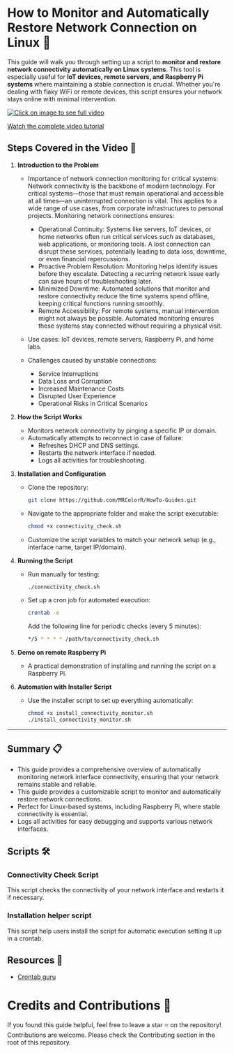 # How to Monitor and Automatically Restore Network Connection on Linux 📝

This guide will walk you through setting up a script to **monitor and restore network connectivity automatically on Linux systems**. This tool is especially useful for **IoT devices, remote servers, and Raspberry Pi systems** where maintaining a stable connection is crucial. Whether you're dealing with flaky WiFi or remote devices, this script ensures your network stays online with minimal intervention.

[![Click on image to see full video](https://img.youtube.com/vi/b4W-xMXRnoM/0.jpg "Watch the complete video tutorial")](https://www.youtube.com/watch?v=b4W-xMXRnoM)

[Watch the complete video tutorial](https://www.youtube.com/watch?v=b4W-xMXRnoM)


## Steps Covered in the Video 🎥 

1. **Introduction to the Problem**
    - Importance of network connection monitoring for critical systems: Network connectivity is the backbone of modern technology. For critical systems—those that must remain operational and accessible at all times—an uninterrupted connection is vital. This applies to a wide range of use cases, from corporate infrastructures to personal projects. Monitoring network connections ensures:

        - Operational Continuity: Systems like servers, IoT devices, or home networks often run critical services such as databases, web applications, or monitoring tools. A lost connection can disrupt these services, potentially leading to data loss, downtime, or even financial repercussions.
        - Proactive Problem Resolution: Monitoring helps identify issues before they escalate. Detecting a recurring network issue early can save hours of troubleshooting later.
        - Minimized Downtime: Automated solutions that monitor and restore connectivity reduce the time systems spend offline, keeping critical functions running smoothly.
        - Remote Accessibility: For remote systems, manual intervention might not always be possible. Automated monitoring ensures these systems stay connected without requiring a physical visit.
    - Use cases: IoT devices, remote servers, Raspberry Pi, and home labs.
    - Challenges caused by unstable connections:
        - Service Interruptions
        - Data Loss and Corruption
        - Increased Maintenance Costs
        - Disrupted User Experience
        - Operational Risks in Critical Scenarios 

2. **How the Script Works**
    - Monitors network connectivity by pinging a specific IP or domain.
    - Automatically attempts to reconnect in case of failure:
        - Refreshes DHCP and DNS settings.
        - Restarts the network interface if needed.
        - Logs all activities for troubleshooting.

3. **Installation and Configuration**
    - Clone the repository:
      ```bash
      git clone https://github.com/MRColorR/HowTo-Guides.git
      ```
    - Navigate to the appropriate folder and make the script executable:
      ```bash
      chmod +x connectivity_check.sh
      ```
    - Customize the script variables to match your network setup (e.g., interface name, target IP/domain).

4. **Running the Script**
    - Run manually for testing:
      ```bash
      ./connectivity_check.sh
      ```
    - Set up a cron job for automated execution:
      ```bash
      crontab -e
      ```
      Add the following line for periodic checks (every 5 minutes):
      ```bash
      */5 * * * * /path/to/connectivity_check.sh
      ```

5. **Demo on remote Raspberry Pi**
    - A practical demonstration of installing and running the script on a Raspberry Pi.

6. **Automation with Installer Script**
    - Use the installer script to set up everything automatically:
      ```bash
      chmod +x install_connectivity_monitor.sh
      ./install_connectivity_monitor.sh
      ```

---

## Summary 📋
- This guide provides a comprehensive overview of automatically monitoring network interface connectivity, ensuring that your network remains stable and reliable. 
- This guide provides a customizable script to monitor and automatically restore network connections.
- Perfect for Linux-based systems, including Raspberry Pi, where stable connectivity is essential.
- Logs all activities for easy debugging and supports various network interfaces.


## Scripts 🛠️

### Connectivity Check Script
This script checks the connectivity of your network interface and restarts it if necessary.

### Installation helper script
This script help users install the script for automatic execution setting it up in a crontab.

## Resources 📂
- [Crontab guru](https://crontab.guru/)

# Credits and Contributions 🤝
If you found this guide helpful, feel free to leave a star ⭐ on the repository! Contributions are welcome. Please check the Contributing section in the root of this repository.
